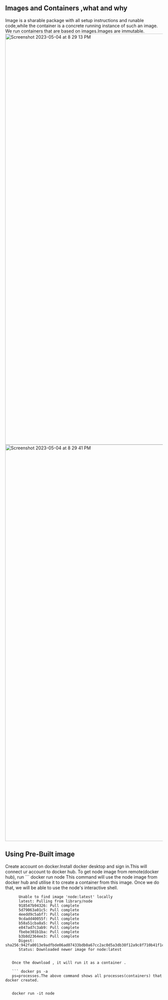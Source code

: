 ## Images and Containers ,what and why

Image is a sharable package with all setup instructions and runable code,while the container is a concrete running instance of such an image.
We run containers that are based on images.Images are immutable.
<img width="1311" alt="Screenshot 2023-05-04 at 8 29 13 PM" src="https://user-images.githubusercontent.com/32058209/236247357-f88b7448-b687-4489-bbdf-f00e37706b13.png">
<img width="1265" alt="Screenshot 2023-05-04 at 8 29 41 PM" src="https://user-images.githubusercontent.com/32058209/236247510-39b69be9-d83b-478a-a3d9-de68daebb8a8.png">

## Using Pre-Built image

Create account on docker.Install docker desktop and sign in.This will connect ur account to docker hub.
To get node image from remote(docker hub), run
    ``` docker run node
    This command will use the node image from docker hub and utilise it to create a container from this image.
    Once we do that, we will be able to use the node's interactive shell.
    

          Unable to find image 'node:latest' locally
          latest: Pulling from library/node
          918547b94326: Pull complete 
          5d79063a01c5: Pull complete 
          4eedd9c5abf7: Pull complete 
          9cdadd40055f: Pull complete 
          b58a51cba8a5: Pull complete 
          e847ad7c3ab9: Pull complete 
          fbebe301b1ba: Pull complete 
          b3b8d2364ee3: Pull complete 
          Digest: sha256:942fa0013e9adfbde06ad07433bdb0a67cc2ac0d5a3db38f12a9c8f710b41f1c
          Status: Downloaded newer image for node:latest
          
          
       Once the download , it will run it as a container .
       
       ``` docker ps -a
       ps=processes.The above command shows all processes(containers) that docker created.
       
       
       docker run -it node
